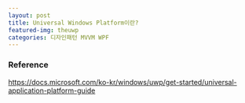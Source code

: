 ```yaml
---
layout: post
title: Universal Windows Platform이란?
featured-img: theuwp
categories: 디자인패턴 MVVM WPF
---
```




### Reference

<https://docs.microsoft.com/ko-kr/windows/uwp/get-started/universal-application-platform-guide>
